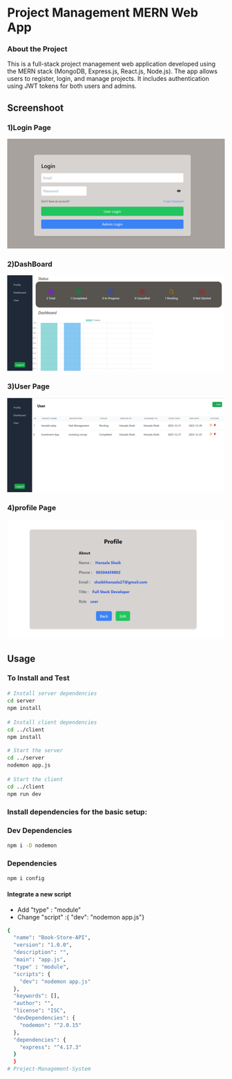 # Project Management MERN Web App

### About the Project

This is a full-stack project management web application developed using the MERN stack (MongoDB, Express.js, React.js, Node.js). The app allows users to register, login, and manage projects. It includes authentication using JWT tokens for both users and admins.

## Screenshoot

### 1)Login Page

![Image](https://github.com/Hanzalashaik/project-management-mern/blob/main/client/public/login%20.png "Image")

### 2)DashBoard

![Image](https://github.com/Hanzalashaik/project-management-mern/blob/main/client/public/dashboard.png "Image")

### 3)User Page

![Image](https://github.com/Hanzalashaik/project-management-mern/blob/main/client/public/user%20page.png "Image")

### 4)profile Page

![Image](https://github.com/Hanzalashaik/project-management-mern/blob/main/client/public/profile.png "Image")

## Usage

### To Install and Test



```bash
# Install server dependencies
cd server
npm install

# Install client dependencies
cd ../client
npm install

```

```bash
# Start the server
cd ../server
nodemon app.js

# Start the client
cd ../client
npm run dev

```

### Install dependencies for the basic setup: </h4>

### Dev Dependencies

```bash
npm i -D nodemon
```

### Dependencies

```bash
npm i config
```

<h4> Integrate a new script </h4>

- Add "type" : "module"
- Change "script" :{ "dev": "nodemon app.js"}

```bash
{
  "name": "Book-Store-API",
  "version": "1.0.0",
  "description": "",
  "main": "app.js",
  "type" : "module",
  "scripts": {
    "dev": "nodemon app.js"
  },
  "keywords": [],
  "author": "",
  "license": "ISC",
  "devDependencies": {
    "nodemon": "^2.0.15"
  },
  "dependencies": {
    "express": "^4.17.3"
  }
  }
#   P r o j e c t - M a n a g e m e n t - S y s t e m 
 
 